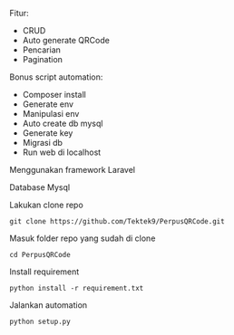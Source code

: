 Fitur:
- CRUD
- Auto generate QRCode
- Pencarian
- Pagination

Bonus script automation:
- Composer install
- Generate env
- Manipulasi env
- Auto create db mysql
- Generate key
- Migrasi db
- Run web di localhost


Menggunakan framework Laravel

Database Mysql





Lakukan clone repo
```
git clone https://github.com/Tektek9/PerpusQRCode.git
```

Masuk folder repo yang sudah di clone
```
cd PerpusQRCode
```

Install requirement
```
python install -r requirement.txt
```

Jalankan automation
```
python setup.py
```
